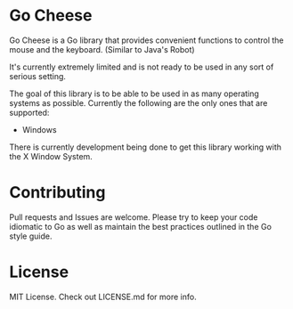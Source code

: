 # Go Cheese
Go Cheese is a Go library that provides convenient functions to control the mouse and the keyboard. (Similar to Java's Robot)

It's currently extremely limited and is not ready to be used in any sort of serious setting.

The goal of this library is to be able to be used in as many operating systems as possible. Currently the following are the only ones that are supported:
- Windows

There is currently development being done to get this library working with the X Window System. 

# Contributing
Pull requests and Issues are welcome. Please try to keep your code idiomatic to Go as well as maintain the best practices outlined in the Go style guide. 

# License
MIT License. Check out LICENSE.md for more info.
